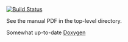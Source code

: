 [![Build Status](https://travis-ci.org/calccrypto/sst-macro.svg?branch=master)](https://travis-ci.org/calccrypto/sst-macro)

See the manual PDF in the top-level directory.

Somewhat up-to-date [Doxygen](https://calccrypto.github.io/sst-macro/)
